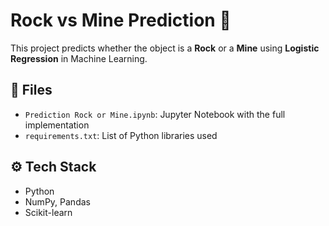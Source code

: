 # Rock vs Mine Prediction 🎯

This project predicts whether the object is a **Rock** or a **Mine** using **Logistic Regression** in Machine Learning.

## 📂 Files
- `Prediction Rock or Mine.ipynb`: Jupyter Notebook with the full implementation
- `requirements.txt`: List of Python libraries used

## ⚙️ Tech Stack
- Python 
- NumPy, Pandas
- Scikit-learn
